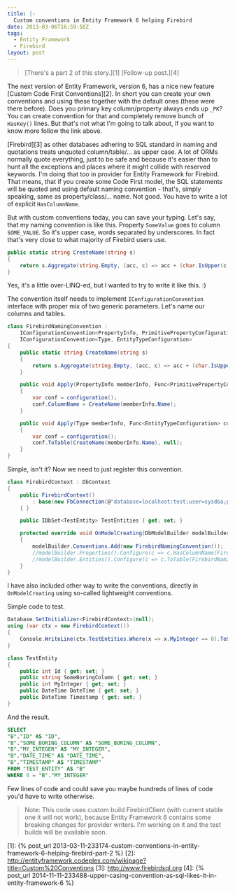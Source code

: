 ```yaml
---
title: |-
  Custom conventions in Entity Framework 6 helping Firebird
date: 2013-03-06T16:59:58Z
tags:
  - Entity Framework
  - Firebird
layout: post
---
```

> [There's a part 2 of this story.][1]
> [Follow-up post.][4]

The next version of Entity Framework, version 6, has a nice new feature [Custom Code First Conventions][2]. In short you can create your own conventions and using these together with the default ones (these were there before). Does you primary key column/property always ends up `_PK`? You can create convention for that and completely remove bunch of `HasKey()` lines. But that's not what I'm going to talk about, if you want to know more follow the link above.

<!-- excerpt -->

[Firebird][3] as other databases adhering to SQL standard in naming and quotations treats unquoted column/table/... as upper case. A lot of ORMs normally quote everything, just to be safe and because it's easier than to hunt all the exceptions and places where it might collide with reserved keywords. I'm doing that too in provider for Entity Framework for Firebird. That means, that if you create some Code First model, the SQL statements will be quoted and using default naming convention - that's, simply speaking, same as property/class/... name. Not good. You have to write a lot of explicit `HasColumnName`.

But with custom conventions today, you can save your typing. Let's say, that my naming convention is like this. Property `SomeValue` goes to column `SOME_VALUE`. So it's upper case, words separated by underscores. In fact that's very close to what majority of Firebird users use.

```csharp
public static string CreateName(string s)
{
	return s.Aggregate(string.Empty, (acc, c) => acc + (char.IsUpper(c) && !string.IsNullOrEmpty(acc) ? "_" + c : char.ToUpperInvariant(c).ToString()), _ => _);
}
```

Yes, it's a little over-LINQ-ed, but I wanted to try to write it like this. :)

The convention itself needs to implement `IConfigurationConvention` interface with proper mix of two generic parameters. Let's name our columns and tables.

```csharp
class FirebirdNamingConvention :
	IConfigurationConvention<PropertyInfo, PrimitivePropertyConfiguration>,
	IConfigurationConvention<Type, EntityTypeConfiguration>
{
	public static string CreateName(string s)
	{
		return s.Aggregate(string.Empty, (acc, c) => acc + (char.IsUpper(c) && !string.IsNullOrEmpty(acc) ? "_" + c : char.ToUpperInvariant(c).ToString()), _ => _);
	}

	public void Apply(PropertyInfo memberInfo, Func<PrimitivePropertyConfiguration> configuration)
	{
		var conf = configuration();
		conf.ColumnName = CreateName(memberInfo.Name);
	}

	public void Apply(Type memberInfo, Func<EntityTypeConfiguration> configuration)
	{
		var conf = configuration();
		conf.ToTable(CreateName(memberInfo.Name), null);
	}
}
```

Simple, isn't it? Now we need to just register this convention.

```csharp
class FirebirdContext : DbContext
{
	public FirebirdContext()
		: base(new FbConnection(@"database=localhost:test;user=sysdba;password=masterkey"), true)
	{ }

	public IDbSet<TestEntity> TestEntities { get; set; }

	protected override void OnModelCreating(DbModelBuilder modelBuilder)
	{
		modelBuilder.Conventions.Add(new FirebirdNamingConvention());
		//modelBuilder.Properties().Configure(c => c.HasColumnName(FirebirdNamingConvention.CreateName(c.ClrPropertyInfo.Name)));
		//modelBuilder.Entities().Configure(c => c.ToTable(FirebirdNamingConvention.CreateName(c.ClrType.Name)));
	}
}
```

I have also included other way to write the conventions, directly in `OnModelCreating` using so-called lightweight conventions.

Simple code to test.

```csharp
Database.SetInitializer<FirebirdContext>(null);
using (var ctx = new FirebirdContext())
{
	Console.WriteLine(ctx.TestEntities.Where(x => x.MyInteger == 0).ToString());
}
```

```csharp
class TestEntity
{
	public int Id { get; set; }
	public string SomeBoringColumn { get; set; }
	public int MyInteger { get; set; }
	public DateTime DateTime { get; set; }
	public DateTime Timestamp { get; set; }
}
```

And the result.

```sql
SELECT
"B"."ID" AS "ID",
"B"."SOME_BORING_COLUMN" AS "SOME_BORING_COLUMN",
"B"."MY_INTEGER" AS "MY_INTEGER",
"B"."DATE_TIME" AS "DATE_TIME",
"B"."TIMESTAMP" AS "TIMESTAMP"
FROM "TEST_ENTITY" AS "B"
WHERE 0 = "B"."MY_INTEGER"
```

Few lines of code and could save you maybe hundreds of lines of code you'd have to write otherwise.

> Note: This code uses custom build FirebirdClient (with current stable one it will not work), because Entity Framework 6 contains some breaking changes for provider writers. I'm working on it and the test builds will be available soon.

[1]: {% post_url 2013-03-11-233174-custom-conventions-in-entity-framework-6-helping-firebird-part-2 %}
[2]: http://entityframework.codeplex.com/wikipage?title=Custom%20Conventions
[3]: http://www.firebirdsql.org
[4]: {% post_url 2014-11-11-233488-upper-casing-convention-as-sql-likes-it-in-entity-framework-6 %}